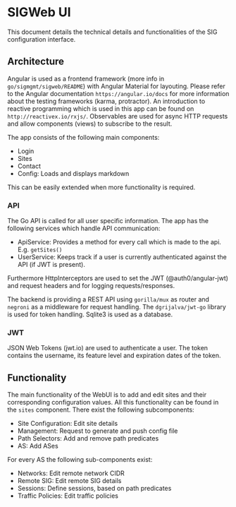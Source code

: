# SIGWeb UI

This document details the technical details and functionalities of the SIG configuration interface.

## Architecture

Angular is used as a frontend framework (more info in `go/sigmgmt/sigweb/README`) with Angular
Material for layouting. Please refer to the Angular documentation `https://angular.io/docs` for more
information about the testing frameworks (karma, protractor). An introduction to reactive
programming which is used in this app can be found on `http://reactivex.io/rxjs/`. Observables are
used for async HTTP requests and allow components (views) to subscribe to the result.

The app consists of the following main components:

*   Login
*   Sites
*   Contact
*   Config: Loads and displays markdown

This can be easily extended when more functionality is required.

### API

The Go API is called for all user specific information. The app has the following services which
handle API communication:

*   ApiService: Provides a method for every call which is made to the api. E.g. `getSites()`
*   UserService: Keeps track if a user is currently authenticated against the API (if JWT is
    present).

Furthermore HttpInterceptors are used to set the JWT (@auth0/angular-jwt) and request headers and
for logging requests/responses.

The backend is providing a REST API using `gorilla/mux` as router and `negroni` as a middleware for
request handling. The `dgrijalva/jwt-go` library is used for token handling. Sqlite3 is used as a
database.

### JWT

JSON Web Tokens (jwt.io) are used to authenticate a user. The token contains the username, its
feature level and expiration dates of the token.

## Functionality

The main functionality of the WebUI is to add and edit sites and their corresponding configuration
values. All this functionality can be found in the `sites` component. There exist the following
subcomponents:

*   Site Configuration: Edit site details
*   Management: Request to generate and push config file
*   Path Selectors: Add and remove path predicates
*   AS: Add ASes

For every AS the following sub-components exist:

*   Networks: Edit remote network CIDR
*   Remote SIG: Edit remote SIG details
*   Sessions: Define sessions, based on path predicates
*   Traffic Policies: Edit traffic policies
